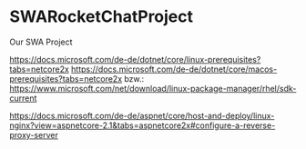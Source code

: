 # SWARocketChatProject
Our SWA Project

https://docs.microsoft.com/de-de/dotnet/core/linux-prerequisites?tabs=netcore2x
https://docs.microsoft.com/de-de/dotnet/core/macos-prerequisites?tabs=netcore2x
bzw.:
https://www.microsoft.com/net/download/linux-package-manager/rhel/sdk-current


https://docs.microsoft.com/de-de/aspnet/core/host-and-deploy/linux-nginx?view=aspnetcore-2.1&tabs=aspnetcore2x#configure-a-reverse-proxy-server
